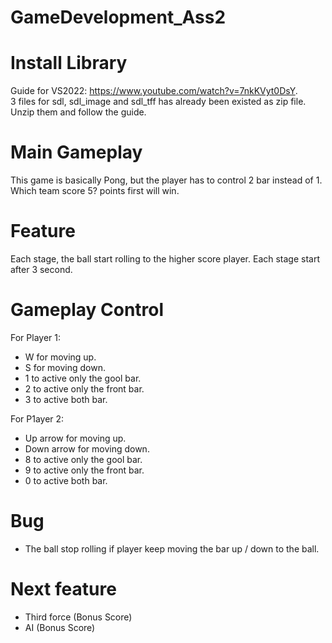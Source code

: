 # GameDevelopment_Ass2
# Install Library 
Guide for VS2022: https://www.youtube.com/watch?v=7nkKVyt0DsY. <br />
3 files for sdl, sdl_image and sdl_tff has already been existed as zip file. Unzip them and follow the guide.

# Main Gameplay
This game is basically Pong, but the player has to control 2 bar instead of 1. <br />
Which team score 5? points first will win.

# Feature
Each stage, the ball start rolling to the higher score player.
Each stage start after 3 second.

# Gameplay Control
For Player 1: 
- W for moving up.
- S for moving down.
- 1 to active only the gool bar.
- 2 to active only the front bar.
- 3 to active both bar.

For P1ayer 2:
- Up arrow for moving up.
- Down arrow for moving down.
- 8 to active only the gool bar.
- 9 to active only the front bar.
- 0 to active both bar.

# Bug
- The ball stop rolling if player keep moving the bar up / down to the ball.

# Next feature
- Third force (Bonus Score)
- AI (Bonus Score)
